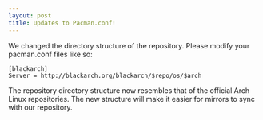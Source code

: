 ```yaml
---
layout: post
title: Updates to Pacman.conf!
---
```


We changed the directory structure of the repository. Please modify your pacman.conf files like so:

```
[blackarch]
Server = http://blackarch.org/blackarch/$repo/os/$arch
```

The repository directory structure now resembles that of the official Arch Linux repositories. The new structure will make it easier for mirrors to sync with our repository.